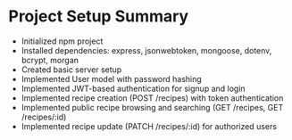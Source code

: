# Project Setup Summary

- Initialized npm project
- Installed dependencies: express, jsonwebtoken, mongoose, dotenv, bcrypt, morgan
- Created basic server setup
- Implemented User model with password hashing
- Implemented JWT-based authentication for signup and login
- Implemented recipe creation (POST /recipes) with token authentication
- Implemented public recipe browsing and searching (GET /recipes, GET /recipes/:id)
- Implemented recipe update (PATCH /recipes/:id) for authorized users
